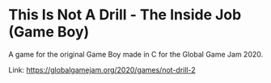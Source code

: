 # This Is Not A Drill - The Inside Job (Game Boy)
A game for the original Game Boy made in C for the Global Game Jam 2020.

Link: https://globalgamejam.org/2020/games/not-drill-2
